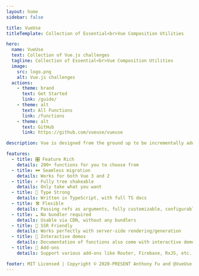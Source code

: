 ```yaml
---
layout: home
sidebar: false

title: VueUse
titleTemplate: Collection of Essential<br>Vue Composition Utilities

hero:
  name: VueUse
  text: Collection of Vue.js challenges
  tagline: Collection of Essential<br>Vue Composition Utilities
  image:
    src: logo.png
    alt: Vue.js challenges
  actions:
    - theme: brand
      text: Get Started
      link: /guide/
    - theme: alt
      text: All Functions
      link: /functions
    - theme: alt
      text: GitHub
      link: https://github.com/vueuse/vueuse

description: Vue is designed from the ground up to be incrementally adoptable. The core library is focused on the view layer only, and is easy to pick up and integrate with other libraries or existing projects.

features:
  - title: 🎛 Feature Rich
    details: 200+ functions for you to choose from
  - title: 🕶 Seamless migration
    details: Works for both Vue 3 and 2
  - title: ⚡ Fully tree shakeable
    details: Only take what you want
  - title: 🦾 Type Strong
    details: Written in TypeScript, with full TS docs
  - title: 🛠 Flexible
    details: Passing refs as arguments, fully customizable, configurable event filters and targets
  - title: ☁️ No bundler required
    details: Usable via CDN, without any bundlers
  - title: 🔋 SSR Friendly
    details: Works perfectly with server-side rendering/generation
  - title: 🎪 Interactive demos
    details: Documentation of functions also come with interactive demos!
  - title: 🔌 Add-ons
    details: Support various add-ons like Router, Firebase, RxJS, etc.

footer: MIT Licensed | Copyright © 2020-PRESENT Anthony Fu and @VueUse contributors
---
```


<Home />
